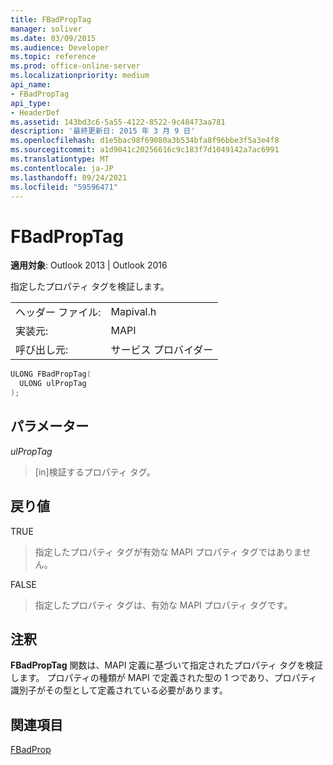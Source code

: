 ```yaml
---
title: FBadPropTag
manager: soliver
ms.date: 03/09/2015
ms.audience: Developer
ms.topic: reference
ms.prod: office-online-server
ms.localizationpriority: medium
api_name:
- FBadPropTag
api_type:
- HeaderDef
ms.assetid: 143bd3c6-5a55-4122-8522-9c48473aa781
description: '最終更新日: 2015 年 3 月 9 日'
ms.openlocfilehash: d1e5bac98f69080a3b534bfa8f96bbe3f5a3e4f8
ms.sourcegitcommit: a1d9041c20256616c9c183f7d1049142a7ac6991
ms.translationtype: MT
ms.contentlocale: ja-JP
ms.lasthandoff: 09/24/2021
ms.locfileid: "59596471"
---
```

# <a name="fbadproptag"></a>FBadPropTag

  
  
**適用対象**: Outlook 2013 | Outlook 2016 
  
指定したプロパティ タグを検証します。 
  
|||
|:-----|:-----|
|ヘッダー ファイル:  <br/> |Mapival.h  <br/> |
|実装元:  <br/> |MAPI  <br/> |
|呼び出し元:  <br/> |サービス プロバイダー  <br/> |
   
```cpp
ULONG FBadPropTag(
  ULONG ulPropTag
);
```

## <a name="parameters"></a>パラメーター

 _ulPropTag_
  
> [in]検証するプロパティ タグ。
    
## <a name="return-value"></a>戻り値

TRUE 
  
> 指定したプロパティ タグが有効な MAPI プロパティ タグではありません。 
    
FALSE 
  
> 指定したプロパティ タグは、有効な MAPI プロパティ タグです。
    
## <a name="remarks"></a>注釈

**FBadPropTag** 関数は、MAPI 定義に基づいて指定されたプロパティ タグを検証します。 プロパティの種類が MAPI で定義された型の 1 つであり、プロパティ識別子がその型として定義されている必要があります。 
  
## <a name="see-also"></a>関連項目



[FBadProp](fbadprop.md)

